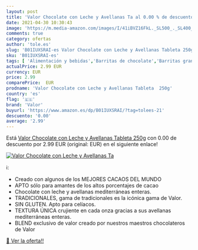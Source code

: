 ```yaml
---
layout: post
title: 'Valor Chocolate con Leche y Avellanas Ta al 0.00 % de descuento'
date: 2021-04-30 10:30:43
image: 'https://m.media-amazon.com/images/I/41iBVZ16FkL._SL500_._SL400_.jpg'
comments: true
category: ofertas
author: 'tole.es'
slug: 'B01IUXSRAI-es Valor Chocolate con Leche y Avellanas Tableta 250g'
sku: 'B01IUXSRAI-es'
tags: [ 'Alimentación y bebidas','Barritas de chocolate','Barritas grandes de chocolate','Chocolates','Dulces, chocolates y chicles','chocolate','valor', ]
actualPrice: 2.99 EUR
currency: EUR
price: 2.99
comparePrice:  EUR
prodname: 'Valor Chocolate con Leche y Avellanas Tableta  250g'
country: 'es'
flag: '🇪🇸'
brand: 'Valor'
buyurl: 'https://www.amazon.es/dp/B01IUXSRAI/?tag=tolees-21'
descuento: '0.00'
average: '2.99'
---
```


Está [Valor Chocolate con Leche y Avellanas Tableta  250g](https://www.amazon.es/dp/B01IUXSRAI/?tag=tolees-21) con 0.00 de descuento por 2.99 EUR (original:  EUR) en el siguiente enlace!

[![Valor Chocolate con Leche y Avellanas Ta](https://m.media-amazon.com/images/I/41iBVZ16FkL._SL500_._SL400_.jpg)](https://www.amazon.es/dp/B01IUXSRAI/?tag=tolees-21)

ℹ️:

- Creado con algunos de los MEJORES CACAOS DEL MUNDO
- APTO sólo para amantes de los altos porcentajes de cacao
- Chocolate con leche y avellanas mediterráneas enteras.
- TRADICIONALES, gama de tradicionales es la icónica gama de Valor.
- SIN GLUTEN. Apto para celíacos.
- TEXTURA ÚNICA crujiente en cada onza gracias a sus avellanas mediterráneas enteras.
- BLEND exclusivo de valor creado por nuestros maestros chocolateros de Valor

[🛒 Ver la oferta!!](https://www.amazon.es/dp/B01IUXSRAI/?tag=tolees-21)
